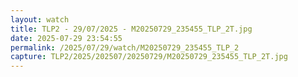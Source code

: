 ```yaml
---
layout: watch
title: TLP2 - 29/07/2025 - M20250729_235455_TLP_2T.jpg
date: 2025-07-29 23:54:55
permalink: /2025/07/29/watch/M20250729_235455_TLP_2
capture: TLP2/2025/202507/20250729/M20250729_235455_TLP_2T.jpg
---
```


